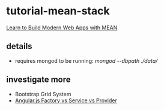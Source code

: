 # tutorial-mean-stack

[Learn to Build Modern Web Apps with MEAN](https://thinkster.io/mean-stack-tutorial#getting-user-input)

## details

* requires mongod to be running: *mongod --dbpath ./data/*

## investigate more

* Bootstrap Grid System
* [Angular.js Factory vs Service vs Provider](http://tylermcginnis.com/angularjs-factory-vs-service-vs-provider/)


